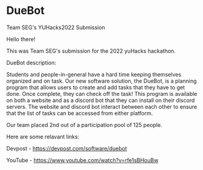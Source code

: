 # DueBot
Team SEG's YUHacks2022 Submission

Hello there!

This was Team SEG's submission for the 2022 yuHacks hackathon.

DueBot description:

Students and people-in-general have a hard time keeping themselves organized and on task. Our new software solution, the DueBot, is a planning program that allows users to create and add tasks that they have to get done. Once complete, they can check off the task! This program is available on both a website and as a discord bot that they can install on their discord servers. The website and discord bot interact between each other to ensure that the list of tasks can be accessed from either platform. 

Our team placed 2nd out of a participation pool of 125 people. 

Here are some relavant links:

Devpost - https://devpost.com/software/duebot

YouTube - https://www.youtube.com/watch?v=rfe1sBHouBw
